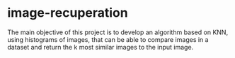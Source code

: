 # image-recuperation
The main objective of this project is to develop an algorithm based on KNN, using histograms of images, that can be able to compare images in a dataset and return the k most similar images to the input image.
